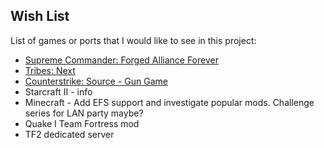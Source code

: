 ## Wish List

List of games or ports that I would like to see in this project:

- [Supreme Commander: Forged Alliance Forever](https://www.faforever.com/)
- [Tribes: Next](https://www.tribesnext.com/)
- [Counterstrike: Source - Gun Game](https://github.com/tractr/counter-strike-source-servers)
- Starcraft II  - info
- Minecraft - Add EFS support and investigate popular mods. Challenge series for LAN party maybe?
- Quake I Team Fortress mod
- TF2 dedicated server
